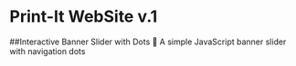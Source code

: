 # Print-It WebSite v.1
##Interactive Banner Slider with Dots 🎨
A simple JavaScript banner slider with navigation dots
